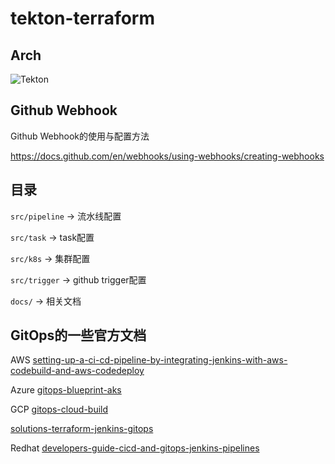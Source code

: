 # tekton-terraform

## Arch

![Tekton](https://github.com/cloudnative-automation/tekton-terraform/assets/14286229/500327e0-15bd-4e71-b06c-d371eaa23418)

## Github Webhook

Github Webhook的使用与配置方法

https://docs.github.com/en/webhooks/using-webhooks/creating-webhooks

## 目录

`src/pipeline` -> 流水线配置

`src/task` -> task配置

`src/k8s` -> 集群配置

`src/trigger` -> github trigger配置

`docs/` -> 相关文档


## GitOps的一些官方文档

AWS [setting-up-a-ci-cd-pipeline-by-integrating-jenkins-with-aws-codebuild-and-aws-codedeploy](https://aws.amazon.com/cn/blogs/devops/setting-up-a-ci-cd-pipeline-by-integrating-jenkins-with-aws-codebuild-and-aws-codedeploy/)

Azure [gitops-blueprint-aks](https://learn.microsoft.com/en-us/azure/architecture/example-scenario/gitops-aks/gitops-blueprint-aks)


GCP
[gitops-cloud-build](https://cloud.google.com/kubernetes-engine/docs/tutorials/gitops-cloud-build?hl=zh-cn)

[solutions-terraform-jenkins-gitops](https://github.com/GoogleCloudPlatform/solutions-terraform-jenkins-gitops)

Redhat [developers-guide-cicd-and-gitops-jenkins-pipelines](https://developers.redhat.com/articles/2022/01/13/developers-guide-cicd-and-gitops-jenkins-pipelines)



